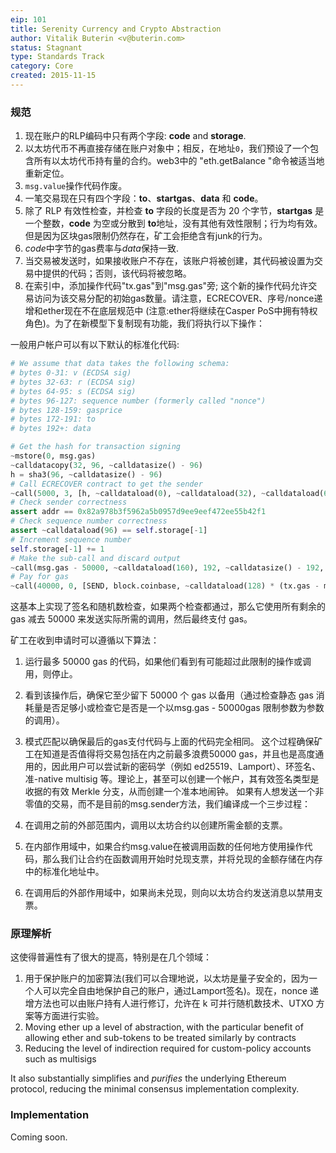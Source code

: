 ```yaml
---
eip: 101
title: Serenity Currency and Crypto Abstraction
author: Vitalik Buterin <v@buterin.com>
status: Stagnant
type: Standards Track
category: Core
created: 2015-11-15
---
```


### 规范

1.  现在账户的RLP编码中只有两个字段: **code** and **storage**.
2.  以太坊代币不再直接存储在账户对象中；相反，在地址`0`，我们预设了一个包含所有以太坊代币持有量的合约。web3中的 "eth.getBalance "命令被适当地重新定位。
3.  `msg.value`操作代码作废。
4.  一笔交易现在只有四个字段：**to**、**startgas**、**data** 和 **code**。
5.  除了 RLP 有效性检查，并检查 **to** 字段的长度是否为 20 个字节，**startgas** 是一个整数，**code** 为空或分散到 **to**地址，没有其他有效性限制；行为均有效。但是因为区块gas限制仍然存在，矿工会拒绝含有junk的行为。
6.  *code*中字节的gas费率与*data*保持一致.
7.  当交易被发送时，如果接收账户不存在，该账户将被创建，其代码被设置为交易中提供的代码；否则，该代码将被忽略。
8.  在索引中，添加操作代码"tx.gas"到"msg.gas"旁; 这个新的操作代码允许交易访问为该交易分配的初始gas数量。请注意，ECRECOVER、序号/nonce递增和ether现在不在底层规范中
(注意:ether将继续在Casper PoS中拥有特权角色)。为了在新模型下复制现有功能，我们将执行以下操作：

一般用户帐户可以有以下默认的标准化代码:

```python
# We assume that data takes the following schema:
# bytes 0-31: v (ECDSA sig)
# bytes 32-63: r (ECDSA sig)
# bytes 64-95: s (ECDSA sig)
# bytes 96-127: sequence number (formerly called "nonce")
# bytes 128-159: gasprice
# bytes 172-191: to
# bytes 192+: data

# Get the hash for transaction signing
~mstore(0, msg.gas)
~calldatacopy(32, 96, ~calldatasize() - 96)
h = sha3(96, ~calldatasize() - 96)
# Call ECRECOVER contract to get the sender
~call(5000, 3, [h, ~calldataload(0), ~calldataload(32), ~calldataload(64)], 128, ref(addr), 32)
# Check sender correctness
assert addr == 0x82a978b3f5962a5b0957d9ee9eef472ee55b42f1
# Check sequence number correctness
assert ~calldataload(96) == self.storage[-1]
# Increment sequence number
self.storage[-1] += 1
# Make the sub-call and discard output
~call(msg.gas - 50000, ~calldataload(160), 192, ~calldatasize() - 192, 0, 0)
# Pay for gas
~call(40000, 0, [SEND, block.coinbase, ~calldataload(128) * (tx.gas - msg.gas + 50000)], 96, 0, 0)
```

这基本上实现了签名和随机数检查，如果两个检查都通过，那么它使用所有剩余的 gas 减去 50000 来发送实际所需的调用，然后最终支付 gas。

矿工在收到申请时可以遵循以下算法：

1.  运行最多 50000 gas 的代码，如果他们看到有可能超过此限制的操作或调用，则停止。
2.  看到该操作后，确保它至少留下 50000 个 gas 以备用（通过检查静态 gas 消耗量是否足够小或检查它是否是一个以msg.gas - 50000gas 限制参数为参数的调用）。
3.  模式匹配以确保最后的gas支付代码与上面的代码完全相同。
这个过程确保矿工在知道是否值得将交易包括在内之前最多浪费50000 gas，并且也是高度通用的，因此用户可以尝试新的密码学（例如 ed25519、Lamport）、环签名、准-native multisig 等。理论上，甚至可以创建一个帐户，其有效签名类型是收据的有效 Merkle 分支，从而创建一个准本地闹钟。
如果有人想发送一个非零值的交易，而不是目前的msg.sender方法，我们编译成一个三步过程：

1.  在调用之前的外部范围内，调用以太坊合约以创建所需金额的支票。
2.  在内部作用域中，如果合约msg.value在被调用函数的任何地方使用操作代码，那么我们让合约在函数调用开始时兑现支票，并将兑现的金额存储在内存中的标准化地址中。
3.  在调用后的外部作用域中，如果尚未兑现，则向以太坊合约发送消息以禁用支票。
### 原理解析

这使得普遍性有了很大的提高，特别是在几个领域：
1. 用于保护账户的加密算法(我们可以合理地说，以太坊是量子安全的，因为一个人可以完全自由地保护自己的账户，通过Lamport签名)。现在，nonce 递增方法也可以由账户持有人进行修订，允许在 k 可并行随机数技术、UTXO 方案等方面进行实验。
2.  Moving ether up a level of abstraction, with the particular benefit of allowing ether and sub-tokens to be treated similarly by contracts
3.  Reducing the level of indirection required for custom-policy accounts such as multisigs

It also substantially simplifies and *purifies* the underlying Ethereum protocol, reducing the minimal consensus implementation complexity.

### Implementation

Coming soon.
